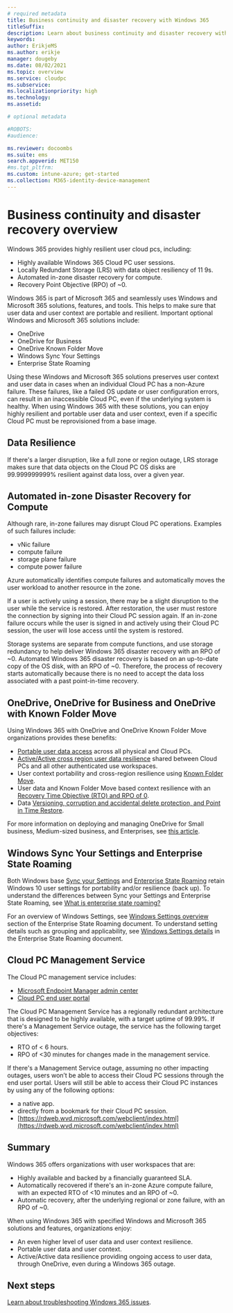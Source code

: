 ```yaml
---
# required metadata
title: Business continuity and disaster recovery with Windows 365
titleSuffix:
description: Learn about business continuity and disaster recovery with Windows 365
keywords:
author: ErikjeMS
ms.author: erikje
manager: dougeby
ms.date: 08/02/2021
ms.topic: overview
ms.service: cloudpc
ms.subservice:
ms.localizationpriority: high
ms.technology:
ms.assetid: 

# optional metadata

#ROBOTS:
#audience:

ms.reviewer: docoombs
ms.suite: ems
search.appverid: MET150
#ms.tgt_pltfrm:
ms.custom: intune-azure; get-started
ms.collection: M365-identity-device-management
---
```


# Business continuity and disaster recovery overview

Windows 365 provides highly resilient user cloud pcs, including:

- Highly available Windows 365 Cloud PC user sessions.
- Locally Redundant Storage (LRS) with data object resiliency of 11 9s.
- Automated in-zone disaster recovery for compute.
- Recovery Point Objective (RPO) of ~0.

Windows 365 is part of Microsoft 365 and seamlessly uses Windows and Microsoft 365 solutions, features, and tools. This helps to make sure that user data and user context are portable and resilient. Important optional Windows and Microsoft 365 solutions include:

- OneDrive
- OneDrive for Business
- OneDrive Known Folder Move
- Windows Sync Your Settings
- Enterprise State Roaming

Using these Windows and Microsoft 365 solutions preserves user context and user data in cases when an individual Cloud PC has a non-Azure failure. These failures, like a failed OS update or user configuration errors, can result in an inaccessible Cloud PC, even if the underlying system is healthy. When using Windows 365 with these solutions, you can enjoy highly resilient and portable user data and user context, even if a specific Cloud PC must be reprovisioned from a base image.

## Data Resilience

If there's a larger disruption, like a full zone or region outage, LRS storage makes sure that data objects on the Cloud PC OS disks are 99.999999999% resilient against data loss, over a given year.

## Automated in-zone Disaster Recovery for Compute

Although rare, in-zone failures may disrupt Cloud PC operations. Examples of such failures include:

- vNic failure
- compute failure
- storage plane failure
- compute power failure

Azure automatically identifies compute failures and automatically moves the user workload to another resource in the zone.

If a user is actively using a session, there may be a slight disruption to the user while the service is restored. After restoration, the user must restore the connection by signing into their Cloud PC session again. If an in-zone failure occurs while the user is signed in and actively using their Cloud PC session, the user will lose access until the system is restored.

Storage systems are separate from compute functions, and use storage redundancy to help deliver Windows 365 disaster recovery with an RPO of ~0. Automated Windows 365 disaster recovery is based on an up-to-date copy of the OS disk, with an RPO of ~0. Therefore, the process of recovery starts automatically because there is no need to accept the data loss associated with a past point-in-time recovery.

## OneDrive, OneDrive for Business and OneDrive with Known Folder Move

Using Windows 365 with OneDrive and OneDrive Known Folder Move organizations provides these benefits:

- [Portable user data access](/onedrive/plan-onedrive-enterprise) across all physical and Cloud PCs.
- [Active/Active cross region user data resilience](/compliance/assurance/assurance-sharepoint-onedrive-data-resiliency) shared between Cloud PCs and all other authenticated use workspaces.
- User context portability and cross-region resilience using [Known Folder Move](/onedrive/redirect-known-folders).
- User data and Known Folder Move based context resilience with an [Recovery Time Objective (RTO) and RPO of 0](/compliance/assurance/assurance-sharepoint-onedrive-data-resiliency#blob-storage-resilience).
- Data [Versioning, corruption and accidental delete protection, and Point in Time Restore](/compliance/assurance/assurance-sharepoint-onedrive-data-resiliency#versioning-and-files-restore).

For more information on deploying and managing OneDrive for Small business, Medium-sized business, and Enterprises, see [this article](/onedrive/plan-onedrive-enterprise#deployment-and-management-options).

## Windows Sync Your Settings and Enterprise State Roaming

Both Windows base [Sync your Settings](https://support.microsoft.com/windows/about-sync-settings-on-windows-10-devices-deebcba2-5bc0-4e63-279a-329926955708) and [Enterprise State Roaming](/azure/active-directory/devices/enterprise-state-roaming-windows-settings-reference) retain Windows 10 user settings for portability and/or resilience (back up). To understand the differences between Sync your Settings and Enterprise State Roaming, see [What is enterprise state roaming?](/azure/active-directory/devices/enterprise-state-roaming-overview)

For an overview of Windows Settings, see [Windows Settings overview](/azure/active-directory/devices/enterprise-state-roaming-windows-settings-reference#windows-settings-overview) section of the Enterprise State Roaming document. To understand setting details such as grouping and applicability, see [Windows Settings details](/azure/active-directory/devices/enterprise-state-roaming-windows-settings-reference#windows-settings-details) in the Enterprise State Roaming document.

## Cloud PC Management Service

The Cloud PC management service includes:

- [Microsoft Endpoint Manager admin center](https://go.microsoft.com/fwlink/?linkid=2109431)
- [Cloud PC end user portal](https://Windows365.microsoft.com)

The Cloud PC Management Service has a regionally redundant architecture that is designed to be highly available, with a target uptime of 99.99%. If there's a Management Service outage, the service has the following target objectives:

- RTO of < 6 hours.
- RPO of <30 minutes for changes made in the management service.

If there's a Management Service outage, assuming no other impacting outages, users won’t be able to access their Cloud PC sessions through the end user portal. Users will still be able to access their Cloud PC instances by using any of the following options:

- a native app.
- directly from a bookmark for their Cloud PC session.
- [https://rdweb.wvd.microsoft.com/webclient/index.html](https://rdweb.wvd.microsoft.com/webclient/index.html)

## Summary

Windows 365 offers organizations with user workspaces that are:

- Highly available and backed by a financially guaranteed SLA.
- Automatically recovered if there's an in-zone Azure compute failure, with an expected RTO of <10 minutes and an RPO of ~0.
- Automatic recovery, after the underlying regional or zone failure, with an RPO of ~0.

When using Windows 365 with specified Windows and Microsoft 365 solutions and features, organizations enjoy:

- An even higher level of user data and user context resilience.
- Portable user data and user context.
- Active/Active data resilience providing ongoing access to user data, through OneDrive, even during a Windows 365 outage.

<!-- ########################## -->
## Next steps

[Learn about troubleshooting Windows 365 issues](troubleshooting.md).
